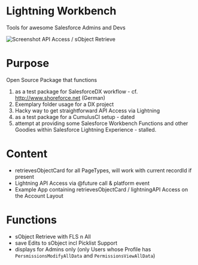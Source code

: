 # Lightning Workbench

Tools for awesome Salesforce Admins and Devs

![Screenshot API Access / sObject Retrieve](https://i.imgur.com/9kjl8Ek.png)


# Purpose

Open Source Package that functions

1.  as a test package for SalesforceDX workflow - cf. http://www.shoreforce.net (German)
2.  Exemplary folder usage for a DX project
3.  Hacky way to get straightforward API Access via Lightning
4.  as a test package for a CumulusCI setup - dated
5.  attempt at providing some Salesforce Workbench Functions and other Goodies within Salesforce Lightning Experience - stalled.

# Content

- retrievesObjectCard for all PageTypes, will work with current recordId if present
- Lightning API Access via @future call & platform event
- Example App containing retrievesObjectCard / lightningAPI Access on the Account Layout

# Functions

- sObject Retrieve with FLS n All
- save Edits to sObject incl Picklist Support
- displays for Admins only (only Users whose Profile has `PersmissionsModifyAllData` and `PermissionsViewAllData`)
